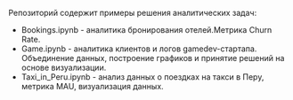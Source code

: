 Репозиторий содержит примеры решения аналитических задач:
- Bookings.ipynb - аналитика бронирования отелей.Метрика Churn Rate.
- Game.ipynb - аналитика клиентов и логов gamedev-стартапа. Объединение данных, построение графиков и принятие решений на основе визуализации. 
- Taxi_in_Peru.ipynb - анализ данных о поездках на такси в Перу, метрика MAU, визуализация данных.
